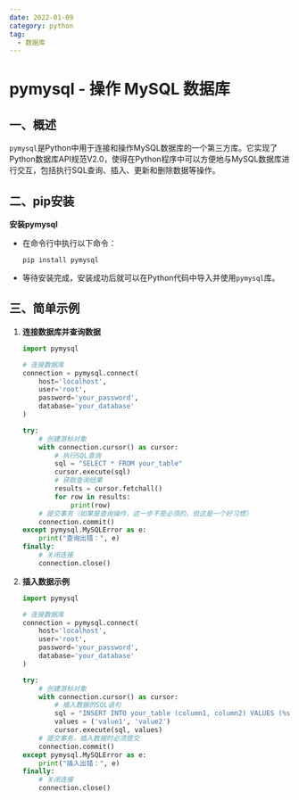 ```yaml
---
date: 2022-01-09
category: python
tag:
  - 数据库
---
```


# pymysql - 操作 MySQL 数据库

## 一、概述

`pymysql`是Python中用于连接和操作MySQL数据库的一个第三方库。它实现了Python数据库API规范V2.0，使得在Python程序中可以方便地与MySQL数据库进行交互，包括执行SQL查询、插入、更新和删除数据等操作。

## 二、pip安装

**安装pymysql**

- 在命令行中执行以下命令：
  ```
  pip install pymysql
  ```
- 等待安装完成，安装成功后就可以在Python代码中导入并使用`pymysql`库。

## 三、简单示例

1. **连接数据库并查询数据**
   ```python
   import pymysql

   # 连接数据库
   connection = pymysql.connect(
       host='localhost',
       user='root',
       password='your_password',
       database='your_database'
   )

   try:
       # 创建游标对象
       with connection.cursor() as cursor:
           # 执行SQL查询
           sql = "SELECT * FROM your_table"
           cursor.execute(sql)
           # 获取查询结果
           results = cursor.fetchall()
           for row in results:
               print(row)
       # 提交事务（如果是查询操作，这一步不是必须的，但这是一个好习惯）
       connection.commit()
   except pymysql.MySQLError as e:
       print("查询出错：", e)
   finally:
       # 关闭连接
       connection.close()
   ```
2. **插入数据示例**
   ```python
   import pymysql

   # 连接数据库
   connection = pymysql.connect(
       host='localhost',
       user='root',
       password='your_password',
       database='your_database'
   )

   try:
       # 创建游标对象
       with connection.cursor() as cursor:
           # 插入数据的SQL语句
           sql = "INSERT INTO your_table (column1, column2) VALUES (%s, %s)"
           values = ('value1', 'value2')
           cursor.execute(sql, values)
       # 提交事务，插入数据时必须提交
       connection.commit()
   except pymysql.MySQLError as e:
       print("插入出错：", e)
   finally:
       # 关闭连接
       connection.close()
   ```
